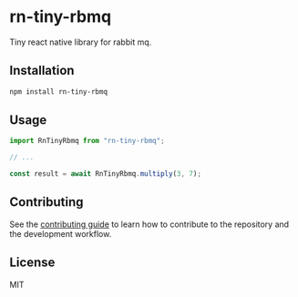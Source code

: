 # rn-tiny-rbmq

Tiny react native library for rabbit mq.

## Installation

```sh
npm install rn-tiny-rbmq
```

## Usage

```js
import RnTinyRbmq from "rn-tiny-rbmq";

// ...

const result = await RnTinyRbmq.multiply(3, 7);
```

## Contributing

See the [contributing guide](CONTRIBUTING.md) to learn how to contribute to the repository and the development workflow.

## License

MIT
